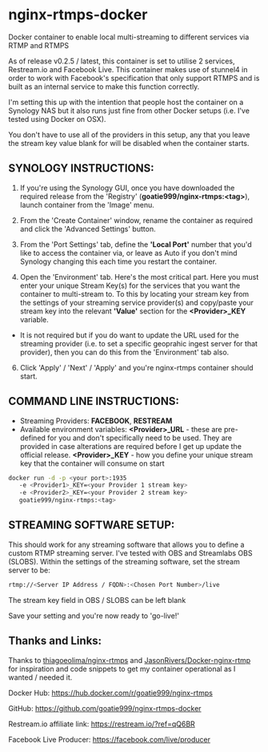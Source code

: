 # nginx-rtmps-docker

Docker container to enable local multi-streaming to different services via RTMP and RTMPS

As of release v0.2.5 / latest, this container is set to utilise 2 services, Restream.io and Facebook Live.  This container makes use of stunnel4 in order to work with Facebook's specification that only support RTMPS and is built as an internal service to make this function correctly.

I'm setting this up with the intention that people host the container on a Synology NAS but it also runs just fine from other Docker setups (i.e. I've tested using Docker on OSX).

You don't have to use all of the providers in this setup, any that you leave the stream key value blank for will be disabled when the container starts.



 ## SYNOLOGY INSTRUCTIONS:

1. If you're using the Synology GUI, once you have downloaded the required release from the 'Registry' (**goatie999/nginx-rtmps:\<tag\>**), launch container from the 'Image' menu.

2. From the 'Create Container' window, rename the container as required and click the 'Advanced Settings' button.

3. From the 'Port Settings' tab, define the **'Local Port'** number that you'd like to access the container via, or leave as Auto if you don't mind Synology changing this each time you restart the container.

4. Open the 'Environment' tab.  Here's the most critical part.  Here you must enter your unique Stream Key(s) for the services that you want the container to multi-stream to.  To this by locating your stream key from the settings of your streaming service provider(s) and copy/paste your stream key into the relevant **'Value'** section for the **\<Provider\>\_KEY** variable.
  
  - It is not required but if you do want to update the URL used for the streaming provider (i.e. to set a specific geoprahic ingest server for that provider), then you can do this from the 'Environment' tab also.

6. Click 'Apply' / 'Next' / 'Apply' and you're nginx-rtmps container should start.



## COMMAND LINE INSTRUCTIONS:

* Streaming Providers: **FACEBOOK**, **RESTREAM**
* Available environment variables:
    **\<Provider\>\_URL** - these are pre-defined for you and don't specifically need to be used.  They are provided in case alterations are required before I get up update the official release.
    **\<Provider\>\_KEY** - how you define your unique stream key that the container will consume on start
```bash
docker run -d -p <your port>:1935 
   -e <Provider1>_KEY=<your Provider 1 stream key> 
   -e <Provider2>_KEY=<your Provider 2 stream key> 
   goatie999/nginx-rtmps:<tag>
```


## STREAMING SOFTWARE SETUP:

This should work for any streaming software that allows you to define a custom RTMP streaming server.  I've tested with OBS and Streamlabs OBS (SLOBS).  Within the settings of the streaming software, set the stream server to be:
```bash
rtmp://<Server IP Address / FQDN>:<Chosen Port Number>/live
```
The stream key field in OBS / SLOBS can be left blank

Save your setting and you're now ready to 'go-live!'




## Thanks and Links:

Thanks to [thiagoeolima/nginx-rtmps](https://github.com/thiagoeolima/nginx-rtmps) and [JasonRivers/Docker-nginx-rtmp](https://github.com/JasonRivers/Docker-nginx-rtmp) for inspiration and code snippets to get my container operational as I wanted / needed it.

Docker Hub: https://hub.docker.com/r/goatie999/nginx-rtmps

GitHub: https://github.com/goatie999/nginx-rtmps-docker


Restream.io affiliate link: https://restream.io/?ref=qQ6BR

Facebook Live Producer: https://facebook.com/live/producer
